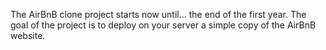 The AirBnB clone project starts now until… the end of the first
year. The goal of the project is to deploy on your server a simple
copy of the AirBnB website.
